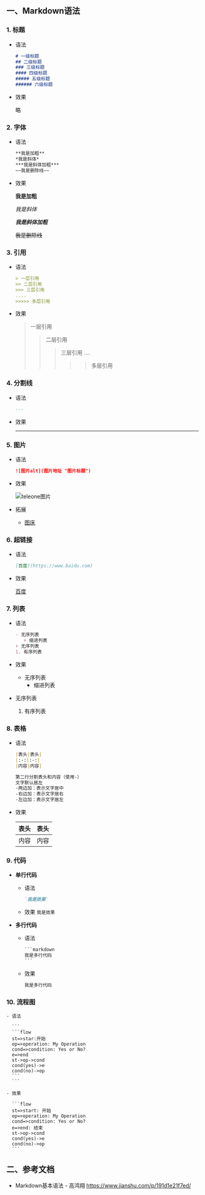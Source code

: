 ## 一、Markdown语法

### 1. 标题

- 语法

  ```markdown
  # 一级标题
  ## 二级标题
  ### 三级标题
  #### 四级标题
  ##### 五级标题
  ###### 六级标题
  ```

  

- 效果

  略

  

### 2. 字体

- 语法

  ```markdown
  **我是加粗**
  *我是斜体*
  ***我是斜体加粗***
  ~~我是删除线~~
  ```

  

- 效果

  **我是加粗**

  *我是斜体*

  ***我是斜体加粗***

  ~~我是删除线~~

### 3. 引用

   - 语法

     ```markdown
     > 一层引用
     >> 二层引用
     >>> 三层引用
     ....
     >>>>> 多层引用
     ```

     

   - 效果

     > 一层引用
     > > 二层引用
     > > > 三层引用
     > > > ....
     > > >
     > > > >> 多层引用

     

### 4. 分割线

   - 语法

     ```markdown
     ---
     ```
     

     
- 效果
  
  ---
  
  
  
### 5. 图片

   - 语法

     ```markdown
     ![图片alt](图片地址 "图片标题")
     ```

     

   - 效果

     ![teleone图片](http://172.30.22.125:8080/static/2019/12/24/ecb5bb6a-ef50-4dfc-9a83-38feb244515a.jpg "teleone图片")

   - 拓展

     + [图床](https://www.jianshu.com/p/ea1eb11db63f)

### 6. 超链接

   - 语法

     ```markdown
     [百度](https://www.baidu.com)
     ```

     

   - 效果

     [百度](https://www.baidu.com)

### 7. 列表

   - 语法

     ```markdown
     - 无序列表
     	+ 缩进列表
     + 无序列表
     1. 有序列表
     ```

     

   - 效果

     - 无序列表
       - 缩进列表
   + 无序列表
     
     1. 有序列表

### 8. 表格

   - 语法

     ```markdown
     |表头|表头|
     |:-:|:-:|
     |内容|内容|
     
     第二行分割表头和内容（使用-）
     文字默认居左
     -两边加：表示文字居中
     -右边加：表示文字居右
     -左边加：表示文字居左
     ```

     

   - 效果

     | 表头 | 表头 |
     | :--: | :--: |
     | 内容 | 内容 |

### 9. 代码

   + **单行代码**

     - 语法

       ```markdown
       `我是效果`
       ```

     - 效果
       `我是效果`

   + **多行代码**

     - 语法

       ```markdown
       ​```markdown
       我是多行代码
       ​```
       ```

       

     - 效果

       ```markdown
       我是多行代码
       ```

### 10. 流程图

    - 语法
    
      ```
      ```flow
      st=>star:开始
      op=>operation: My Operation
      cond=>condition: Yes or No?
      e=>end
      st->op->cond
      cond(yes)->e
      cond(no)->op
      ```
      ```
    
    - 效果
    
      ```flow
      st=>start: 开始
      op=>operation: My Operation
      cond=>condition: Yes or No?
      e=>end: 结束
      st->op->cond
      cond(yes)->e
      cond(no)->op
      ```
## 二、参考文档
+ Markdown基本语法 - 高鸿翔
  https://www.jianshu.com/p/191d1e21f7ed/